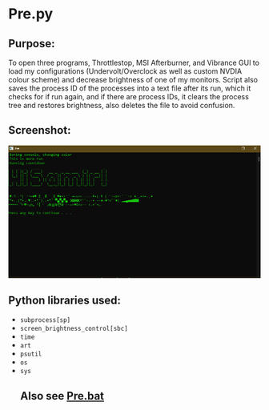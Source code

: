 # Pre.py

## Purpose: 
To open three programs, Throttlestop, MSI Afterburner, and Vibrance GUI to load my configurations (Undervolt/Overclock as well as custom NVDIA colour scheme) and decrease brightness of one of my monitors. 
Script also saves the process ID of the processes into a text file after its run, which it checks for if run again, and if there are process IDs, it clears the process tree and restores brightness, also deletes the file to avoid confusion.

## Screenshot: 
<img src="files/preview.png">

## Python libraries used: 
<ul>
<li><code>subprocess[sp]</code></li>
<li><code>screen_brightness_control[sbc]</code></li>
<li><code>time</code></li>
<li><code>art</code></li>
<li><code>psutil</code></li>
<li><code>os</code></li>
<li><code>sys</code></li>

## Also see [Pre.bat](google.com)
